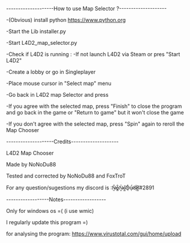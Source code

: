 --------------------How to use Map Selector ?--------------------

-(Obvious) install python https://www.python.org

-Start the Lib installer.py

-Start L4D2_map_selector.py

-Check if L4D2 is running :
   -If not launch L4D2 via Steam or pres "Start L4D2"

-Create a lobby or go in Singleplayer

-Place mouse cursor in "Select map" menu

-Go back in L4D2 map Selector and press 

-If you agree with the selected map, press "Finish" to close the program and go back in the game or "Return to game" but it won't close the game

-If you don't agree with the selected map, press "Spin" again to reroll the Map Chooser

--------------------Credits--------------------

L4D2 Map Chooser

Made by NoNoDu88

Tested and corrected by NoNoDu88 and FoxTroT

For any question/sugestions my discord is :N̶̫̽o̵̳͋N̴͙̍o̴͖͝D̴̖̀ǘ̶̩8̷̜̾8̸͍́#2891

------------------Notes------------------

Only for windows os =( (i use wmic)

I regularly update this program =)

for analysing the program: https://www.virustotal.com/gui/home/upload
